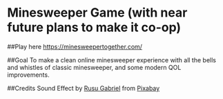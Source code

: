 # Minesweeper Game (with near future plans to make it co-op)

##Play here
https://minesweepertogether.com/

##Goal
To make a clean online minesweeper experience with all the bells and whistles of classic minesweeper, and some modern QOL improvements.

##Credits
Sound Effect by <a href="https://pixabay.com/users/skyscraper_seven-43500092/?utm_source=link-attribution&utm_medium=referral&utm_campaign=music&utm_content=203594">Rusu Gabriel</a> from <a href="https://pixabay.com//?utm_source=link-attribution&utm_medium=referral&utm_campaign=music&utm_content=203594">Pixabay</a>